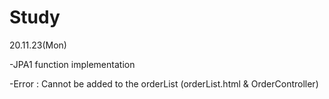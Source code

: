 # Study
20.11.23(Mon)

-JPA1 function implementation

-Error : Cannot be added to the orderList (orderList.html & OrderController)
